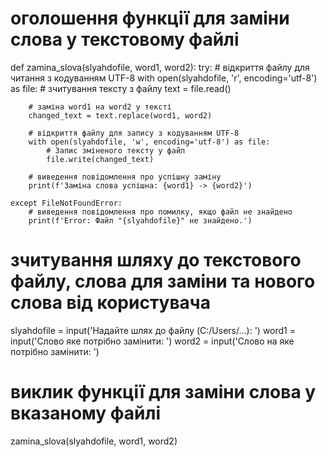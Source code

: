 # оголошення функції для заміни слова у текстовому файлі
def zamina_slova(slyahdofile, word1, word2):
    try:
        # відкриття файлу для читання з кодуванням UTF-8
        with open(slyahdofile, 'r', encoding='utf-8') as file:
            # зчитування тексту з файлу
            text = file.read()

        # заміна word1 на word2 у тексті
        changed_text = text.replace(word1, word2)

        # відкриття файлу для запису з кодуванням UTF-8
        with open(slyahdofile, 'w', encoding='utf-8') as file:
            # Запис зміненого тексту у файл
            file.write(changed_text)

        # виведення повідомлення про успішну заміну
        print(f'Заміна слова успішна: {word1} -> {word2}')

    except FileNotFoundError:
        # виведення повідомлення про помилку, якщо файл не знайдено
        print(f'Error: Файл "{slyahdofile}" не знайдено.')


# зчитування шляху до текстового файлу, слова для заміни та нового слова від користувача
slyahdofile = input('Надайте шлях до файлу (C:/Users/...): ')
word1 = input('Слово яке потрібно замінити: ')
word2 = input('Слово на яке потрібно замінити: ')

# виклик функції для заміни слова у вказаному файлі
zamina_slova(slyahdofile, word1, word2)
